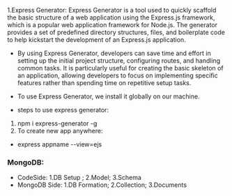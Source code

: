 1.Express Generator: Express Generator is a tool used to quickly scaffold the basic structure of a web application using the Express.js framework, which is a popular web application framework for Node.js. The generator provides a set of predefined directory structures, files, and boilerplate code to help kickstart the development of an Express.js application.

- By using Express Generator, developers can save time and effort in setting up the initial project structure, configuring routes, and handling common tasks. It is particularly useful for creating the basic skeleton of an application, allowing developers to focus on implementing specific features rather than spending time on repetitive setup tasks.

- To use Express Generator, we install it globally on our machine.

- steps to use express generator:
1. npm i express-generator -g
2. To create new app anywhere:
- express appname --view=ejs


### MongoDB: 

- CodeSide:     1.DB Setup ; 2.Model; 3.Schema
- MongoDB Side: 1.DB Formation; 2.Collection; 3.Documents